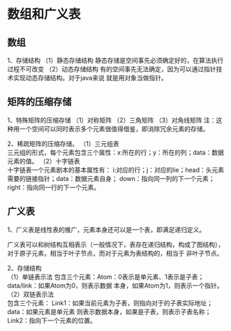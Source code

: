 # 数组和广义表

## 数组

1、存储结构
（1）静态存储结构
静态存储是空间事先必须确定好的，在算法执行过程不可改变
（2）动态存储结构
有的空间事先无法确定，因为可以通过指针技术实现动态存储结构。对于java来说
就是用对象当做指针。

## 矩阵的压缩存储

1、特殊矩阵的压缩存储
（1）对称矩阵
（2）三角矩阵
（3）对角线矩阵
注：这种用一个空间可以同时表示多个元素很值得借鉴，即消除冗余元素的存储。

2、稀疏矩阵的压缩存储。
（1）三元组表  
三元组的形式，每个元素包含三个属性：x:所在的行；y：所在的列；data：数据元素的值。
（2）十字链表  
十字链表一个元素剧本的基本属性有：
i:对应的行；j：对应的lie；head：头元素需要的链接指针；data：数据元素自身；
down：指向同一列的下一个元素；right：指向同一行的下一个元素。

## 广义表
1、广义表是线性表的推广，元素本身还可以是一个表，即满足递归定义。

广义表可以和树结构互相表示（一般情况下，表存在递归结构，构成了图结构），对于原子元素，相当于叶子节点，而对于元素为表结构的，相当于
非叶子节点。

2、存储结构  
（1）单链表示法
包含三个元素：Atom：0表示是单元素、1表示是子表；data/link：如果Atom为0，则表示数据
本身，如果Atom为1，则表示一个指针。  
（2）双链表示法  
包含三个元素：
Link1：如果当前元素为子表，则指向对于的子表实际地址；data：如果元素是单元素
则表示数据本身，如果是子表，则表示子表名称；Link2：指向下一个元素的位置。